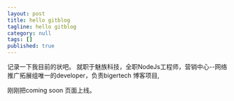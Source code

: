 ```yaml
---
layout: post
title: hello gitblog
tagline: hello gitblog
category: null
tags: []
published: true
---
```

记录一下我目前的状吧。
就职于魅族科技，全职NodeJs工程师，营销中心--网络推广拓展组唯一的developer，负责bigertech 博客项目,

刚刚把coming soon 页面上线。
![]()
